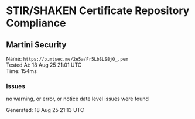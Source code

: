 # STIR/SHAKEN Certificate Repository Compliance

## Martini Security

Name: `https://p.mtsec.me/2e5a/Fr5LbSLS8jO_.pem`\
Tested At: 18 Aug 25 21:01 UTC\
Time: 154ms

### Issues

no warning, or error, or notice date level issues were found

Generated: 18 Aug 25 21:13 UTC